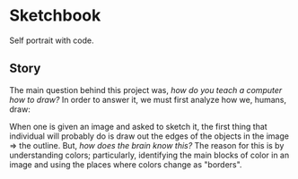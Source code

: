 # Sketchbook

Self portrait with code.

## Story

The main question behind this project was, *how do you teach a computer how to draw?* In order to answer it, we must first analyze how we, humans, draw:

When one is given an image and asked to sketch it, the first thing that individual will probably do is draw out the edges of the objects in the image => the outline. But, *how does the brain know this?* The reason for this is by understanding colors; particularly, identifying the main blocks of color in an image and using the places where colors change as "borders".


